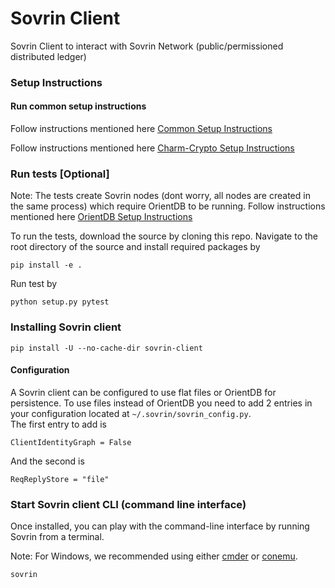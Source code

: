 # Sovrin Client

Sovrin Client to interact with Sovrin Network (public/permissioned distributed ledger)

### Setup Instructions

#### Run common setup instructions
Follow instructions mentioned here [Common Setup Instructions](https://github.com/sovrin-foundation/sovrin-common/blob/master/setup.md)

Follow instructions mentioned here [Charm-Crypto Setup Instructions](https://github.com/sovrin-foundation/sovrin-common/blob/master/setup.md)

### Run tests [Optional]

Note: The tests create Sovrin nodes (dont worry, all nodes are created in the same process) which require OrientDB to be running. 
Follow instructions mentioned here [OrientDB Setup Instructions](https://github.com/sovrin-foundation/sovrin-common/blob/master/setup.md)

To run the tests, download the source by cloning this repo. 
Navigate to the root directory of the source and install required packages by
```
pip install -e .
```

Run test by 
```
python setup.py pytest
```


### Installing Sovrin client
```
pip install -U --no-cache-dir sovrin-client
```

#### Configuration
A Sovrin client can be configured to use flat files or OrientDB for persistence. To use files instead of OrientDB you need to add 2 entries 
in your configuration located at `~/.sovrin/sovrin_config.py`.
<br>The first entry to add is
```
ClientIdentityGraph = False
```

And the second is
```
ReqReplyStore = "file"
```

### Start Sovrin client CLI (command line interface)
Once installed, you can play with the command-line interface by running Sovrin from a terminal.

Note: For Windows, we recommended using either [cmder](http://cmder.net/) or [conemu](https://conemu.github.io/).
```
sovrin
```